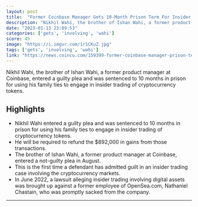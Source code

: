 ```yaml
---
layout: post
title:  "Former Coinbase Manager Gets 10-Month Prison Term For Insider Trading Of Cryptocurrency Tokens."
description: "Nikhil Wahi, the brother of Ishan Wahi, a former product manager at Coinbase, entered a guilty plea and was sentenced to 10 months in prison for using his family ties to engage in insider trading of cryptocurrency tokens."
date: "2023-01-13 23:09:53"
categories: ['gets', 'involving', 'wahi']
score: 45
image: "https://i.imgur.com/1r1CKuZ.jpg"
tags: ['gets', 'involving', 'wahi']
link: "https://news.coincu.com/159399-former-coinbase-manager-prison-term/"
---
```


Nikhil Wahi, the brother of Ishan Wahi, a former product manager at Coinbase, entered a guilty plea and was sentenced to 10 months in prison for using his family ties to engage in insider trading of cryptocurrency tokens.

## Highlights

- Nikhil Wahi entered a guilty plea and was sentenced to 10 months in prison for using his family ties to engage in insider trading of cryptocurrency tokens.
- He will be required to refund the $892,000 in gains from those transactions.
- The brother of Ishan Wahi, a former product manager at Coinbase, entered a not-guilty plea in August.
- This is the first time a defendant has admitted guilt in an insider trading case involving the cryptocurrency markets.
- In June 2022, a lawsuit alleging insider trading involving digital assets was brought up against a former employee of OpenSea.com, Nathaniel Chastain, who was promptly sacked from the company.

---
